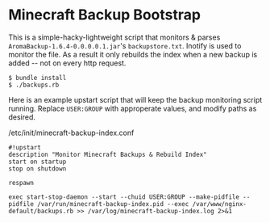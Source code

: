 # Minecraft Backup Bootstrap

This is a simple-hacky-lightweight script that monitors & parses `AromaBackup-1.6.4-0.0.0.0.1.jar`'s `backupstore.txt`. Inotify is used to monitor the file. As a result it only rebuilds the index when a new backup is added -- not on every http request.

    $ bundle install
    $ ./backups.rb


Here is an example upstart script that will keep the backup monitoring script running. Replace `USER:GROUP` with approperate values, and modify paths as desired.


/etc/init/minecraft-backup-index.conf
```upstart
#!upstart
description "Monitor Minecraft Backups & Rebuild Index"
start on startup
stop on shutdown

respawn

exec start-stop-daemon --start --chuid USER:GROUP --make-pidfile --pidfile /var/run/minecraft-backup-index.pid --exec /var/www/nginx-default/backups.rb >> /var/log/minecraft-backup-index.log 2>&1
```
